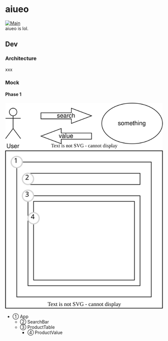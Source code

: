 # aiueo
[![Main](https://github.com/ghsable/aiueo/actions/workflows/main.yml/badge.svg)](https://github.com/ghsable/aiueo/actions/workflows/main.yml)  
aiueo is lol.

## Dev
### Architecture
xxx

### Mock
#### Phase 1
![overview.svg](https://raw.githubusercontent.com/ghsable/aiueo/main/.readme/phase1/overview.svg)  
![view.svg](https://raw.githubusercontent.com/ghsable/aiueo/main/.readme/phase1/view.svg)  
- ① App
  - ② SearchBar
  - ③ ProductTable
    - ④ ProductValue
